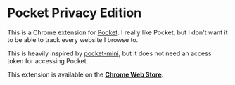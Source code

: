 # Pocket Privacy Edition

This is a Chrome extension for [Pocket](https://getpocket.com). I really like Pocket, but I don't want it to be able to track every website I browse to.

This is heavily inspired by [pocket-mini](https://github.com/evmar/pocket-mini), but it does not need an access token for accessing Pocket.

This extension is available on the [**Chrome Web Store**](https://chrome.google.com/webstore/detail/save-to-pocket-privacy-ed/foggicgimbemdljifmnlandgnknipibf).
